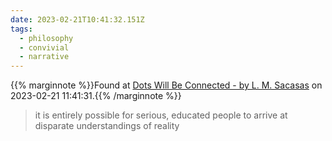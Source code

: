 ```yaml
---
date: 2023-02-21T10:41:32.151Z
tags:
  - philosophy
  - convivial
  - narrative
---
```

{{% marginnote %}}Found at [Dots Will Be Connected - by L. M. Sacasas](https://theconvivialsociety.substack.com/p/dots-will-be-connected) on 2023-02-21 11:41:31.{{% /marginnote %}}

> it is entirely possible for serious, educated people to arrive at disparate understandings of reality

